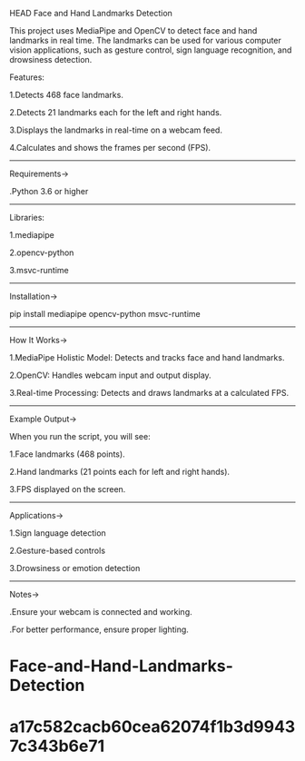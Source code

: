  HEAD
Face and Hand Landmarks Detection

This project uses MediaPipe and OpenCV to detect face and hand landmarks in real time. The landmarks can be used for various computer vision applications, such as gesture control, sign language recognition, and drowsiness detection.


Features:

1.Detects 468 face landmarks.

2.Detects 21 landmarks each for the left and right hands.

3.Displays the landmarks in real-time on a webcam feed.

4.Calculates and shows the frames per second (FPS).

--------------------------------------------------------
Requirements->

.Python 3.6 or higher

-------------------------------------------------------
Libraries:

1.mediapipe

2.opencv-python

3.msvc-runtime

-----------------------------------------------------
Installation->

pip install mediapipe opencv-python msvc-runtime

----------------------------------------------------
How It Works->

1.MediaPipe Holistic Model: Detects and tracks face and hand landmarks.

2.OpenCV: Handles webcam input and output display.

3.Real-time Processing: Detects and draws landmarks at a calculated FPS.




-------------------------------------------------------------------------------
Example Output->

When you run the script, you will see:

1.Face landmarks (468 points).

2.Hand landmarks (21 points each for left and right hands).

3.FPS displayed on the screen.



--------------------------------------------------------------------------

Applications->

1.Sign language detection

2.Gesture-based controls

3.Drowsiness or emotion detection




------------------------------------------------------------------------
Notes->

.Ensure your webcam is connected and working.

.For better performance, ensure proper lighting.

# Face-and-Hand-Landmarks-Detection
# a17c582cacb60cea62074f1b3d99437c343b6e71
